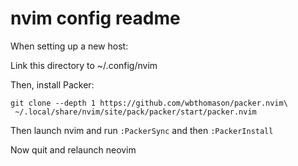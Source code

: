 # nvim config readme

When setting up a new host:

Link this directory to ~/.config/nvim

Then, install Packer:

```
git clone --depth 1 https://github.com/wbthomason/packer.nvim\
 ~/.local/share/nvim/site/pack/packer/start/packer.nvim
```

Then launch nvim and run `:PackerSync` and then `:PackerInstall`

Now quit and relaunch neovim
